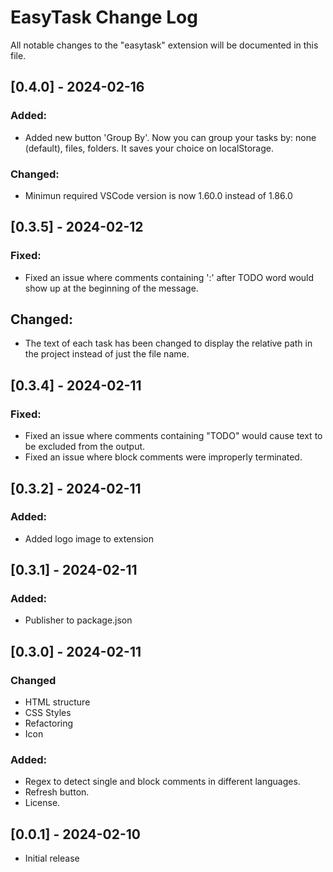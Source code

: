 # EasyTask Change Log

All notable changes to the "easytask" extension will be documented in this file.


## [0.4.0] - 2024-02-16
### Added:
- Added new button 'Group By'. Now you can group your tasks by: none (default), files, folders. It saves your choice on localStorage.
### Changed:
- Minimun required VSCode version is now 1.60.0 instead of 1.86.0

## [0.3.5] - 2024-02-12
### Fixed:
- Fixed an issue where comments containing ':' after TODO word would show up at the beginning of the message.

## Changed:
- The text of each task has been changed to display the relative path in the project instead of just the file name.

## [0.3.4] - 2024-02-11
### Fixed:
- Fixed an issue where comments containing "TODO" would cause text to be excluded from the output.
- Fixed an issue where block comments were improperly terminated.

## [0.3.2] - 2024-02-11
### Added:
- Added logo image to extension

## [0.3.1] - 2024-02-11
### Added:
- Publisher to package.json

## [0.3.0] - 2024-02-11
### Changed
- HTML structure
- CSS Styles
- Refactoring
- Icon

### Added:
- Regex to detect single and block comments in different languages.
- Refresh button.
- License.

## [0.0.1] - 2024-02-10

- Initial release